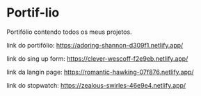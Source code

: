 # Portif-lio
Portifólio contendo todos os meus projetos.

link do portifólio: https://adoring-shannon-d309f1.netlify.app/

link do sing up form: https://clever-wescoff-f2e9eb.netlify.app/

link da langin page: https://romantic-hawking-07f876.netlify.app/

link do stopwatch: https://zealous-swirles-46e9e4.netlify.app/

